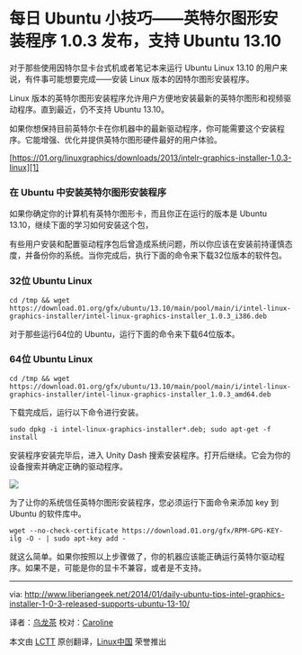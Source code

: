 每日 Ubuntu 小技巧——英特尔图形安装程序 1.0.3 发布，支持 Ubuntu 13.10
================================================================================

对于那些使用因特尔显卡台式机或者笔记本来运行 Ubuntu Linux 13.10 的用户来说，有件事可能想要完成——安装 Linux 版本的因特尔图形安装程序。

Linux 版本的英特尔图形安装程序允许用户方便地安装最新的英特尔图形和视频驱动程序。直到最近，仍不支持 Ubuntu 13.10。

如果你想保持目前英特尔卡在你机器中的最新驱动程序，你可能需要这个安装程序。它能增强、优化并提供英特尔图形硬件最好的用户体验。

[https://01.org/linuxgraphics/downloads/2013/intelr-graphics-installer-1.0.3-linux][1]

### 在 Ubuntu 中安装英特尔图形安装程序 ###

如果你确定你的计算机有英特尔图形卡，而且你正在运行的版本是 Ubuntu 13.10，继续下面的学习如何安装这个包，

有些用户安装和配置驱动程序包后曾造成系统问题，所以你应该在安装前持谨慎态度，并备份你的系统。当你完成后，执行下面的命令来下载32位版本的软件包。

### 32位 Ubuntu Linux ###

    cd /tmp && wget https://download.01.org/gfx/ubuntu/13.10/main/pool/main/i/intel-linux-graphics-installer/intel-linux-graphics-installer_1.0.3_i386.deb

对于那些运行64位的 Ubuntu，运行下面的命令来下载64位版本。

### 64位 Ubuntu Linux ###

    cd /tmp && wget https://download.01.org/gfx/ubuntu/13.10/main/pool/main/i/intel-linux-graphics-installer/intel-linux-graphics-installer_1.0.3_amd64.deb

下载完成后，运行以下命令进行安装。

    sudo dpkg -i intel-linux-graphics-installer*.deb; sudo apt-get -f install 

安装程序安装完毕后，进入 Unity Dash 搜索安装程序。打开后继续。它会为你的设备搜索并确定正确的驱动程序。

![](http://www.liberiangeek.net/wp-content/uploads/2014/01/intelgraphicsinstaller.png)

为了让你的系统信任英特尔图形安装程序，您必须运行下面命令来添加 key 到 Ubuntu 的软件库中。

    wget --no-check-certificate https://download.01.org/gfx/RPM-GPG-KEY-ilg -O - | sudo apt-key add -

就这么简单。如果你按照以上步骤做了，你的机器应该能正确运行英特尔驱动程序。如果不是，可能是你的显卡不兼容，或者是不支持。

--------------------------------------------------------------------------------

via: http://www.liberiangeek.net/2014/01/daily-ubuntu-tips-intel-graphics-installer-1-0-3-released-supports-ubuntu-13-10/

译者：[乌龙茶](https://github.com/yechunxiao19) 校对：[Caroline](https://github.com/carolinewuyan)

本文由 [LCTT](https://github.com/LCTT/TranslateProject) 原创翻译，[Linux中国](http://linux.cn/) 荣誉推出

[1]:https://01.org/linuxgraphics/downloads/2013/intelr-graphics-installer-1.0.3-linux
